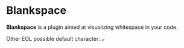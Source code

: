 # Blankspace

**Blankspace** is a plugin aimed at visualizing whitespace in your code.

Other EOL possible default character: `↵`
